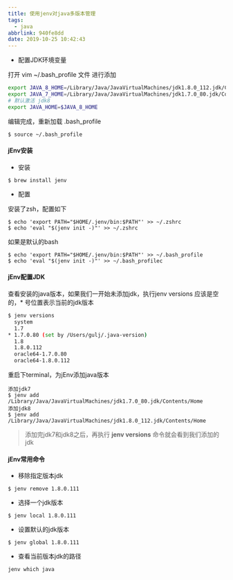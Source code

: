 ```yaml
---
title: 使用jenv对java多版本管理
tags:
  - java
abbrlink: 940fe8dd
date: 2019-10-25 10:42:43
---
```


- 配置JDK环境变量

打开 vim ~/.bash_profile 文件 进行添加

```bash
export JAVA_8_HOME=/Library/Java/JavaVirtualMachines/jdk1.8.0_112.jdk/Contents/Home
export JAVA_7_HOME=/Library/Java/JavaVirtualMachines/jdk1.7.0_80.jdk/Contents/Home
# 默认激活 jdk8
export JAVA_HOME=$JAVA_8_HOME
```





编辑完成，重新加载 .bash_profile

```
$ source ~/.bash_profile
```

#### jEnv安装

- 安装

```
$ brew install jenv
```

- 配置

安装了zsh，配置如下

```
$ echo 'export PATH="$HOME/.jenv/bin:$PATH"' >> ~/.zshrc
$ echo 'eval "$(jenv init -)"' >> ~/.zshrc
```



如果是默认的bash

```
$ echo 'export PATH="$HOME/.jenv/bin:$PATH"' >> ~/.bash_profile
$ echo 'eval "$(jenv init -)"' >> ~/.bash_profilec
```

#### jEnv配置JDK

查看安装的java版本，如果我们一开始未添加jdk，执行jenv versions 应该是空的，* 号位置表示当前的jdk版本

```bash
$ jenv versions
  system
  1.7
* 1.7.0.80 (set by /Users/gulj/.java-version)
  1.8
  1.8.0.112
  oracle64-1.7.0.80
  oracle64-1.8.0.112
```

重启下terminal，为jEnv添加java版本

```
添加jdk7
$ jenv add /Library/Java/JavaVirtualMachines/jdk1.7.0_80.jdk/Contents/Home
添加jdk8
$ jenv add /Library/Java/JavaVirtualMachines/jdk1.8.0_112.jdk/Contents/Home
```

> 添加完jdk7和jdk8之后，再执行 **jenv versions** 命令就会看到我们添加的jdk

#### jEnv常用命令

- 移除指定版本jdk

```
$ jenv remove 1.8.0.111
```

- 选择一个jdk版本

```
$ jenv local 1.8.0.111
```

- 设置默认的jdk版本

```
$ jenv global 1.8.0.111
```

- 查看当前版本jdk的路径

```
jenv which java
```